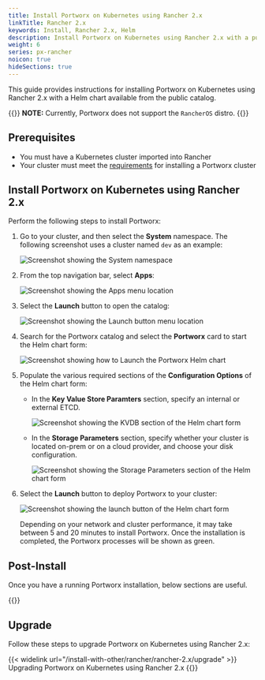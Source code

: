 ```yaml
---
title: Install Portworx on Kubernetes using Rancher 2.x
linkTitle: Rancher 2.x
keywords: Install, Rancher 2.x, Helm
description: Install Portworx on Kubernetes using Rancher 2.x with a public catalog (Helm Chart)
weight: 6
series: px-rancher
noicon: true
hideSections: true
---
```


This guide provides instructions for installing Portworx on Kubernetes using Rancher 2.x with a Helm chart available from the public catalog.

{{<info>}}
**NOTE:** Currently, Portworx does not support the `RancherOS` distro.
{{</info>}}

## Prerequisites

* You must have a Kubernetes cluster imported into Rancher
* Your cluster must meet the [requirements](/start-here-installation/) for installing a Portworx cluster

## Install Portworx on Kubernetes using Rancher 2.x

Perform the following steps to install Portworx:

1. Go to your cluster, and then select the **System** namespace. The following screenshot uses a cluster named `dev` as an example:

    ![Screenshot showing the System namespace](/img/rancherSystemNamespace.png)

2. From the top navigation bar, select **Apps**:

    ![Screenshot showing the Apps menu location](/img/rancherSelectApps.png)

3. Select the **Launch** button to open the catalog:

    ![Screenshot showing the Launch button menu location](/img/rancherSelectLaunch.png)

4. Search for the Portworx catalog and select the **Portworx** card to start the Helm chart form:

    ![Screenshot showing how to Launch the Portworx Helm chart](/img/rancherSearchAndSelectPortworx.png)

5. Populate the various required sections of the **Configuration Options** of the Helm chart form:

     * In the **Key Value Store Paramters** section, specify an internal or external ETCD.

        ![Screenshot showing the KVDB section of the Helm chart form](/img/rancherKvdb.png)

     * In the **Storage Parameters** section, specify whether your cluster is located on-prem or on a cloud provider, and choose your disk configuration.

        ![Screenshot showing the Storage Parameters section of the Helm chart form](/img/rancherStorageParameters.png)


6.  Select the **Launch** button to deploy Portworx to your cluster:

    ![Screenshot showing the launch button of the Helm chart form](/img/rancherHelmLaunch.png)


    Depending on your network and cluster performance, it may take between 5 and 20 minutes to install Portworx. Once the installation is completed, the Portworx processes will be shown as green.

## Post-Install

Once you have a running Portworx installation, below sections are useful.

{{<homelist series2="k8s-postinstall">}}

## Upgrade

Follow these steps to upgrade Portworx on Kubernetes using Rancher 2.x:

{{< widelink url="/install-with-other/rancher/rancher-2.x/upgrade" >}} Upgrading Portworx on Kubernetes using Rancher 2.x
{{</widelink>}}
